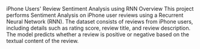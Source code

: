 iPhone Users' Review Sentiment Analysis using RNN
Overview
This project performs Sentiment Analysis on iPhone user reviews using a Recurrent Neural Network (RNN). The dataset consists of reviews from iPhone users, including details such as rating score, review title, and review description. The model predicts whether a review is positive or negative based on the textual content of the review.
